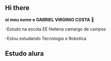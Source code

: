 ## Hi there 

**oi meu _nome_ e GABRIEL VIRGINIO COSTA** 🥇

-Estudo na escola EE Hellena camargo de campos

-Estou estudando Tecnologia e Robotica

## Estudo  alura
